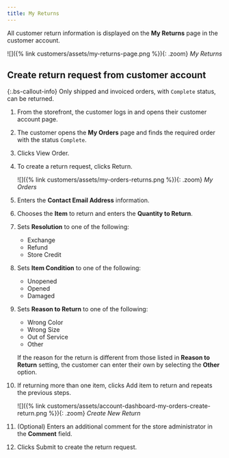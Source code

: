 ```yaml
---
title: My Returns
---
```


All customer return information is displayed on the **My Returns** page in the customer account.

![]({% link customers/assets/my-returns-page.png %}){: .zoom}
_My Returns_

## Create return request from customer account

{:.bs-callout-info}
Only shipped and invoiced orders, with `Complete` status, can be returned.

1. From the storefront, the customer logs in and opens their customer account page.

1. The customer opens the **My Orders** page and finds the required order with the status `Complete`.

1. Clicks <span class="btn">View Order</span>.

1. To create a return request, clicks <span class="btn">Return</span>.

   ![]({% link customers/assets/my-orders-returns.png %}){: .zoom}
   _My Orders_

1. Enters the **Contact Email Address** information.

1. Chooses the **Item** to return and enters the **Quantity to Return**.

1. Sets **Resolution** to one of the following:

    - Exchange
    - Refund
    - Store Credit

1. Sets **Item Condition** to one of the following:

    - Unopened
    - Opened
    - Damaged

1. Sets **Reason to Return** to one of the following:

    - Wrong Color
    - Wrong Size
    - Out of Service
    - Other

    If the reason for the return is different from those listed in **Reason to Return** setting, the customer can enter their own by selecting the **Other** option.

1. If returning more than one item, clicks <span class="btn">Add item to return</span> and repeats the previous steps.

    ![]({% link customers/assets/account-dashboard-my-orders-create-return.png %}){: .zoom}
   _Create New Return_

1. (Optional) Enters an additional comment for the store administrator in the **Comment** field.

1. Clicks <span class="btn">Submit</span> to create the return request.

